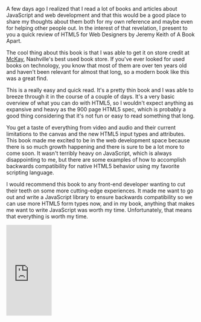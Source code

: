 A few days ago I realized that I read a lot of books and articles about JavaScript and web development and that this would be a good place to share my thoughts about them both for my own reference and maybe even for helping other people out.  In the interest of that revelation, I present to you a quick review of HTML5 for Web Designers by Jeremy Keith of A Book Apart.

<!-- more -->

The cool thing about this book is that I was able to get it on store credit at [McKay](http://mckaybooks.com/locations/nashville/), Nashville's best used book store.  If you've ever looked for used books on technology, you know that most of them are over ten years old and haven't been relevant for almost that long, so a modern book like this was a great find.

This is a really easy and quick read.  It's a pretty thin book and I was able to breeze through it in the course of a couple of days.  It's a very basic overview of what you can do with HTML5, so I wouldn't expect anything as expansive and heavy as the 900 page HTML5 spec, which is probably a good thing considering that it's not fun or easy to read something that long.

You get a taste of everything from video and audio and their current limitations to the canvas and the new HTML5 input types and attributes.  This book made me excited to be in the web development space because there is so much growth happening and there is sure to be a lot more to come soon.  It wasn't terribly heavy on JavaScript, which is always disappointing to me, but there are some examples of how to accomplish backwards compatibility for native HTML5 behavior using my favorite scripting language.

I would recommend this book to any front-end developer wanting to cut their teeth on some more cutting-edge experiences.  It made me want to go out and write a JavaScript library to ensure backwards compatibility so we can use more HTML5 form types now, and in my book, anything that makes me want to write JavaScript was worth my time.  Unfortunately, that means that everything is worth my time.

<iframe src="http://rcm.amazon.com/e/cm?lt1=_blank&amp;bc1=FFFFFF&amp;IS2=1&amp;bg1=FFFFFF&amp;fc1=000000&amp;lc1=111111&amp;t=tysolloycade-20&amp;o=1&amp;p=8&amp;l=as1&amp;m=amazon&amp;f=ifr&amp;ref=qf_sp_asin_til&amp;asins=0984442502" style="width:120px;height:240px;" scrolling="no" marginwidth="0" marginheight="0" frameborder="0"></iframe>